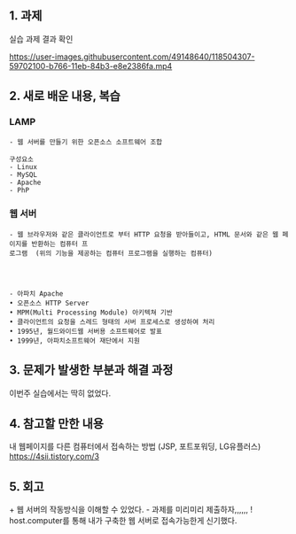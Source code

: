 
## 1. 과제 


실습 과제 결과 확인

https://user-images.githubusercontent.com/49148640/118504307-59702100-b766-11eb-84b3-e8e2386fa.mp4


## 2. 새로 배운 내용, 복습

### LAMP 

~~~
- 웹 서버를 만들기 위한 오픈소스 소프트웨어 조합  

구성요소
- Linux  
- MySQL  
- Apache  
- PhP  
~~~



### 웹 서버

~~~
- 웹 브라우저와 같은 클라이언트로 부터 HTTP 요청을 받아들이고, HTML 문서와 같은 웹 페이지를 반환하는 컴퓨터 프
로그램  (위의 기능을 제공하는 컴퓨터 프로그램을 실행하는 컴퓨터)

  
  

- 아파치 Apache  
• 오픈소스 HTTP Server  
• MPM(Multi Processing Module) 아키텍쳐 기반  
• 클라이언트의 요청을 스레드 형태의 서버 프로세스로 생성하여 처리  
• 1995년, 월드와이드웹 서버용 소프트웨어로 발표  
• 1999년, 아파치소프트웨어 재단에서 지원  
~~~





## 3. 문제가 발생한 부분과 해결 과정
이번주 실습에서는 딱히 없었다.  



## 4. 참고할 만한 내용  
내 웹페이지를 다른 컴퓨터에서 접속하는 방법 (JSP, 포트포워딩, LG유플러스)  
https://4sii.tistory.com/3  

## 5. 회고
\+ 웹 서버의 작동방식을 이해할 수 있었다. 
\- 과제를 미리미리 제출하자,,,,,,
\! host.computer를 통해 내가 구축한 웹 서버로 접속가능한게 신기했다.
